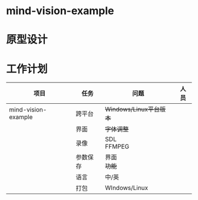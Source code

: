 # mind-vision-example

# 原型设计

# 工作计划

| 项目                | 任务     | 问题                      | 人员 |
| ------------------- | -------- | ------------------------- | ---- |
| mind-vision-example | 跨平台   | ~~Windows/Linux平台版本~~ |      |
|                     | 界面     | ~~字体调整~~              |      |
|                     | 录像     | SDL<br />FFMPEG           |      |
|                     | 参数保存 | 界面<br />~~功能~~        |      |
|                     | 语言     | 中/英                     |      |
|                     | 打包     | WIndows/Linux             |      |

